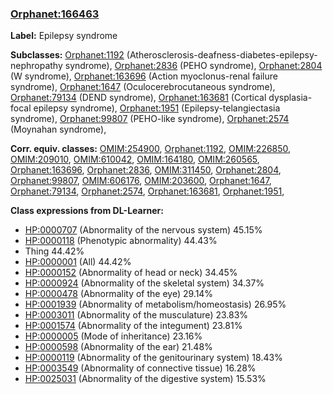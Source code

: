 
### [Orphanet:166463](http://www.orpha.net/ORDO/Orphanet_166463)
**Label:** Epilepsy syndrome

**Subclasses:** [Orphanet:1192](http://www.orpha.net/ORDO/Orphanet_1192) (Atherosclerosis-deafness-diabetes-epilepsy-nephropathy syndrome), [Orphanet:2836](http://www.orpha.net/ORDO/Orphanet_2836) (PEHO syndrome), [Orphanet:2804](http://www.orpha.net/ORDO/Orphanet_2804) (W syndrome), [Orphanet:163696](http://www.orpha.net/ORDO/Orphanet_163696) (Action myoclonus-renal failure syndrome), [Orphanet:1647](http://www.orpha.net/ORDO/Orphanet_1647) (Oculocerebrocutaneous syndrome), [Orphanet:79134](http://www.orpha.net/ORDO/Orphanet_79134) (DEND syndrome), [Orphanet:163681](http://www.orpha.net/ORDO/Orphanet_163681) (Cortical dysplasia-focal epilepsy syndrome), [Orphanet:1951](http://www.orpha.net/ORDO/Orphanet_1951) (Epilepsy-telangiectasia syndrome), [Orphanet:99807](http://www.orpha.net/ORDO/Orphanet_99807) (PEHO-like syndrome), [Orphanet:2574](http://www.orpha.net/ORDO/Orphanet_2574) (Moynahan syndrome), 

**Corr. equiv. classes:** [OMIM:254900](http://purl.obolibrary.org/obo/OMIM_254900), [Orphanet:1192](http://www.orpha.net/ORDO/Orphanet_1192), [OMIM:226850](http://purl.obolibrary.org/obo/OMIM_226850), [OMIM:209010](http://purl.obolibrary.org/obo/OMIM_209010), [OMIM:610042](http://purl.obolibrary.org/obo/OMIM_610042), [OMIM:164180](http://purl.obolibrary.org/obo/OMIM_164180), [OMIM:260565](http://purl.obolibrary.org/obo/OMIM_260565), [Orphanet:163696](http://www.orpha.net/ORDO/Orphanet_163696), [Orphanet:2836](http://www.orpha.net/ORDO/Orphanet_2836), [OMIM:311450](http://purl.obolibrary.org/obo/OMIM_311450), [Orphanet:2804](http://www.orpha.net/ORDO/Orphanet_2804), [Orphanet:99807](http://www.orpha.net/ORDO/Orphanet_99807), [OMIM:606176](http://purl.obolibrary.org/obo/OMIM_606176), [OMIM:203600](http://purl.obolibrary.org/obo/OMIM_203600), [Orphanet:1647](http://www.orpha.net/ORDO/Orphanet_1647), [Orphanet:79134](http://www.orpha.net/ORDO/Orphanet_79134), [Orphanet:2574](http://www.orpha.net/ORDO/Orphanet_2574), [Orphanet:163681](http://www.orpha.net/ORDO/Orphanet_163681), [Orphanet:1951](http://www.orpha.net/ORDO/Orphanet_1951), 

**Class expressions from DL-Learner:**

- [HP:0000707](http://purl.obolibrary.org/obo/HP_0000707) (Abnormality of the nervous system) 45.15%
- [HP:0000118](http://purl.obolibrary.org/obo/HP_0000118) (Phenotypic abnormality) 44.43%
- Thing 44.42%
- [HP:0000001](http://purl.obolibrary.org/obo/HP_0000001) (All) 44.42%
- [HP:0000152](http://purl.obolibrary.org/obo/HP_0000152) (Abnormality of head or neck) 34.45%
- [HP:0000924](http://purl.obolibrary.org/obo/HP_0000924) (Abnormality of the skeletal system) 34.37%
- [HP:0000478](http://purl.obolibrary.org/obo/HP_0000478) (Abnormality of the eye) 29.14%
- [HP:0001939](http://purl.obolibrary.org/obo/HP_0001939) (Abnormality of metabolism/homeostasis) 26.95%
- [HP:0003011](http://purl.obolibrary.org/obo/HP_0003011) (Abnormality of the musculature) 23.83%
- [HP:0001574](http://purl.obolibrary.org/obo/HP_0001574) (Abnormality of the integument) 23.81%
- [HP:0000005](http://purl.obolibrary.org/obo/HP_0000005) (Mode of inheritance) 23.16%
- [HP:0000598](http://purl.obolibrary.org/obo/HP_0000598) (Abnormality of the ear) 21.48%
- [HP:0000119](http://purl.obolibrary.org/obo/HP_0000119) (Abnormality of the genitourinary system) 18.43%
- [HP:0003549](http://purl.obolibrary.org/obo/HP_0003549) (Abnormality of connective tissue) 16.28%
- [HP:0025031](http://purl.obolibrary.org/obo/HP_0025031) (Abnormality of the digestive system) 15.53%


